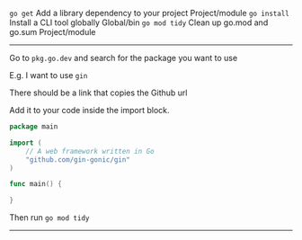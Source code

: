 `go get`	Add a library dependency to your project	Project/module
`go install`	Install a CLI tool globally	Global/bin
`go mod tidy`	Clean up go.mod and go.sum	Project/module

_______________________________________________________________________________

Go to `pkg.go.dev` and search for the package you want to use

E.g. I want to use `gin`

There should be a link that copies the Github url


Add it to your code inside the import block.
```go
package main

import (
    // A web framework written in Go
    "github.com/gin-gonic/gin"
)

func main() {

}
```

Then run `go mod tidy`

_______________________________________________________________________________
